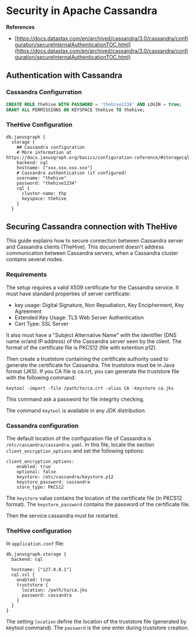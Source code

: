 # Security in Apache Cassandra

**References**
- [https://docs.datastax.com/en/archived/cassandra/3.0/cassandra/configuration/secureInternalAuthenticationTOC.html](https://docs.datastax.com/en/archived/cassandra/3.0/cassandra/configuration/secureInternalAuthenticationTOC.html)

## Authentication with Cassandra

### Cassandra Configurration 

```sql
CREATE ROLE thehive WITH PASSWORD = 'thehive1234' AND LOGIN = true;
GRANT ALL PERMISSIONS ON KEYSPACE thehive TO thehive;
```

### TheHive Configuration 

```
db.janusgraph {
  storage {
    ## Cassandra configuration
    # More information at https://docs.janusgraph.org/basics/configuration-reference/#storagecql
    backend: cql
    hostname: ["xxx.xxx.xxx.xxx"]
    # Cassandra authentication (if configured)
    username: "thehive"
    password: "thehive1234"
    cql {
      cluster-name: thp
      keyspace: thehive
    }
  }
```


## Securing Cassandra connection with TheHive

This guide explains how to secure connection between Cassandra server and Cassandra clients (TheHive). This document doesn’t address communication between Cassandra servers, when a Cassandra cluster contains several nodes. 

### Requirements 

The setup requires a valid X509 certificate for the Cassandra service. It must have standard properties of server certificate:

 - key usage: Digital Signature, Non Repudiation, Key Encipherment, Key Agreement
 - Extended Key Usage: TLS Web Server Authentication
 - Cert Type: SSL Server

It also must have a "Subject Alternative Name" with the identifier (DNS name or/and IP address) of the Cassandra server seen by the client.
The format of the certificate file is PKCS12 (file with extention p12).

Then create a truststore containing the certificate authority used to generate the certificate for Cassandra. The truststore must be in Java format (JKS). If you CA file is ca.crt, you can generate the truststore file with the following command:

```
keytool -import -file /path/to/ca.crt -alias CA -keystore ca.jks
```

This command ask a password for file integrity checking.

The command `keytool` is available in any JDK distribution.

### Cassandra configuration 

The default location of the configuration file of Cassandra is `/etc/cassandra/cassandra.yaml`. In this file, locate the section `client_encryption_options` and set the following options: 

```
client_encryption_options: 
    enabled: true 
    optional: false 
    keystore: /etc/cassandra/keystore.p12 
    keystore_password: cassandra 
    store_type: PKCS12 
```

The `keystore` value contains the location of the certificate file (in PKCS12 format). The `keystore_password` contains the password of the certificate file.

Then the service cassandra must be restarted.

### TheHive configuration 

In `application.conf` file: 

```
db.janusgraph.storage { 
  backend: cql 

  hostname: ["127.0.0.1"] 
  cql.ssl { 
    enabled: true 
    truststore { 
      location: /path/to/ca.jks 
      password: cassandra 
    } 
  } 
}
```

The setting `location` define the location of the truststore file (generated by keytool command). The `password` is the one enter during truststore creation.
